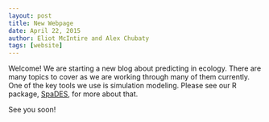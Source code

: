 ```yaml
---
layout: post
title: New Webpage
date: April 22, 2015
author: Eliot McIntire and Alex Chubaty
tags: [website]
---
```


Welcome! We are starting a new blog about predicting in ecology. There are many topics to cover as we are working through many of them currently. One of the key tools we use is simulation modeling. Please see our R package, [SpaDES](https://SpaDES.PredictiveEcology.org), for more about that.

See you soon!
